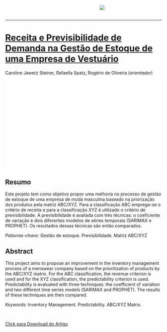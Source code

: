 <a href="url"><img src="http://meusite.mackenzie.br/rogerio/mackenzie_logo/UPM.2_horizontal_vermelho.jpg" align="right" width="200" ></a>

<br>

<br>

---

# [Receita e Previsibilidade de Demanda na Gestão de Estoque de uma Empresa de Vestuário](https://github.com/TCC-Mackenzie-Caroline-e-Rafaella/TCC/blob/main/RECEITA%20E%20PREVISIBILIDADE%20DE%20DEMANDA%20NA%20GESTA%CC%83O%20DE%20ESTOQUE%20DE%20UMA%20EMPRESA%20DE%20VESTUA%CC%81RIO.pdf)

Caroline Jawetz Steiner, Rafaella Spatz, Rogério de Oliveira (*orientador*)


![gif](https://github.com/TCC-Mackenzie-Caroline-e-Rafaella/TCC/raw/main/animation_slides.gif)

## Resumo
Este projeto tem como objetivo propor uma melhoria no processo de gestão de estoque de uma
empresa de moda masculina baseado na priorização dos produtos pela matriz ABC/XYZ. Para a
classificação ABC emprega-se o critério de receita e para a classificação XYZ é utilizado o critério
de previsibilidade. A previsibilidade é avaliada com três técnicas: o coeficiente de variação e dois
diferentes modelos de séries temporais (SARIMAX e PROPHET). Os resultados dessas técnicas são
então comparados.

*Palavras-chave:* Gestão de estoque. Previsibilidade. Matriz ABC/XYZ

## Abstract
This project aims to propose an improvement in the inventory management process of a menswear
company based on the prioritization of products by the ABC/XYZ matrix. For the ABC classification,
the revenue criterion is used and for the XYZ classification, the predictability criterion is used.
Predictability is evaluated with three techniques: the coefficient of variation and two different time
series models (SARIMAX and PROPHET). The results of these techniques are then compared.

*Keywords:* Inventory Management. Predictability. ABC/XYZ Matrix.

<br>

[Click para Download do Artigo](https://github.com/TCC-Mackenzie-Caroline-e-Rafaella/TCC/raw/main/RECEITA%20E%20PREVISIBILIDADE%20DE%20DEMANDA%20NA%20GESTA%CC%83O%20DE%20ESTOQUE%20DE%20UMA%20EMPRESA%20DE%20VESTUA%CC%81RIO.pdf)
  






